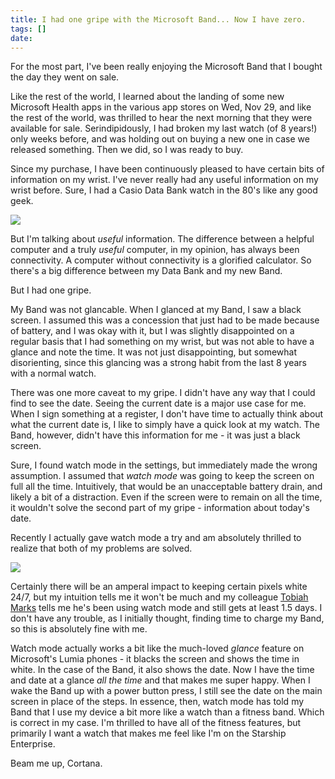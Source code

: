 ```yaml
---
title: I had one gripe with the Microsoft Band... Now I have zero.
tags: []
date: 
---
```


For the most part, I've been really enjoying the Microsoft Band that I bought the day they went on sale.

Like the rest of the world, I learned about the landing of some new Microsoft Health apps in the various app stores on Wed, Nov 29, and like the rest of the world, was thrilled to hear the next morning that they were available for sale. Serindipidously, I had broken my last watch (of 8 years!) only weeks before, and was holding out on buying a new one in case we released something. Then we did, so I was ready to buy.

Since my purchase, I have been continuously pleased to have certain bits of information on my wrist. I've never really had any useful information on my wrist before. Sure, I had a Casio Data Bank watch in the 80's like any good geek.

![](http://codefoster.blob.core.windows.net/site/image/e5b92d7a56534d168225f8f12deade65/databank_1.jpg)

But I'm talking about _useful_ information. The difference between a helpful computer and a truly _useful_ computer, in my opinion, has always been connectivity. A computer without connectivity is a glorified calculator. So there's a big difference between my Data Bank and my new Band.

But I had one gripe.

My Band was not glancable. When I glanced at my Band, I saw a black screen. I assumed this was a concession that just had to be made because of battery, and I was okay with it, but I was slightly disappointed on a regular basis that I had something on my wrist, but was not able to have a glance and note the time. It was not just disappointing, but somewhat disorienting, since this glancing was a strong habit from the last 8 years with a normal watch.

There was one more caveat to my gripe. I didn't have any way that I could find to see the date. Seeing the current date is a major use case for me. When I sign something at a register, I don't have time to actually think about what the current date is, I like to simply have a quick look at my watch. The Band, however, didn't have this information for me - it was just a black screen.

Sure, I found watch mode in the settings, but immediately made the wrong assumption. I assumed that _watch mode_ was going to keep the screen on full all the time. Intuitively, that would be an unacceptable battery drain, and likely a bit of a distraction. Even if the screen were to remain on all the time, it wouldn't solve the second part of my gripe - information about today's date.

Recently I actually gave watch mode a try and am absolutely thrilled to realize that both of my problems are solved.

![](http://codefoster.blob.core.windows.net/site/image/38c09500b68047718008a1795eee4dc0/bandgripe_watchmode_1.jpg)

Certainly there will be an amperal impact to keeping certain pixels white 24/7, but my intuition tells me it won't be much and my colleague [Tobiah Marks](http://www.tobiahmarks.com) tells me he's been using watch mode and still gets at least 1.5 days. I don't have any trouble, as I initially thought, finding time to charge my Band, so this is absolutely fine with me.

Watch mode actually works a bit like the much-loved _glance_ feature on Microsoft's Lumia phones - it blacks the screen and shows the time in white. In the case of the Band, it also shows the date. Now I have the time and date at a glance _all the time_ and that makes me super happy. When I wake the Band up with a power button press, I still see the date on the main screen in place of the steps. In essence, then, watch mode has told my Band that I use my device a bit more like a watch than a fitness band. Which is correct in my case. I'm thrilled to have all of the fitness features, but primarily I want a watch that makes me feel like I'm on the Starship Enterprise.

Beam me up, Cortana.